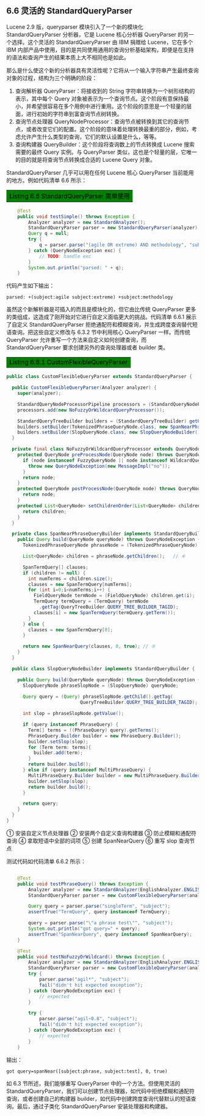 ## 6.6 灵活的 StandardQueryParser ##

Lucene 2.9 版，queryparser 模块引入了一个新的模块化 StandardQueryParser 分析器，它是 Lucene 核心分析器 QueryParser 的另一个选择。这个灵活的 StandardQueryParser 由 IBM 捐赠给 Lucene，它在多个 IBM 内部产品中使用，目的是共同使用通用的查询分析基础架构，即便是在支持的语法和查询产生的结果本质上大不相同也是如此。

那么是什么使这个新的分析器具有灵活性呢？它将从一个输入字符串产生最终查询对象的过程，结构为三个明确的阶段：

1. 查询解析器 QueryParser：将接收到的 String 字符串转换为一个树形结构的表示，其中每个 Query 对象被表示为一个查询节点。这个阶段有意保持最小，并希望很容易在多个用例中进行重用。这个阶段的意思是一个轻量的层面，进行初始的字符串到富查询节点树转换。
2. 查询节点处理器 QueryNodeProcessor：查询节点被转换到其它的查询节点，或者改变它们的配置。这个阶段的意味着处理转换最重的部分，例如，考虑允许产生什么类型的查询，它们的默认设置是什么，等等。
3. 查询构建器 QueryBuilder：这个阶段将查询数上的节点转换成 Lucene 搜索需要的最终 Query 实例。与 QueryParser 类似，这也是个轻量的层，它唯一的目的就是将查询节点转换成合适的 Lucene Query 对象。

StandardQueryParser 几乎可以用在任何 Lucene 核心 QueryParser 当前能用的地方。例如代码清单 6.6 所示：

<table width="100%"><tr><td bgcolor=green><font color=black>Listing 6.6 StandardQueryParser 简单使用</td></tr></table>

```java
    @Test
    public void testSimple() throws Exception {
        Analyzer analyzer = new StandardAnalyzer();
        StandardQueryParser parser = new StandardQueryParser(analyzer);
        Query q = null;
        try {
            q = parser.parse("(agile OR extreme) AND methodology", "subject");
        } catch (QueryNodeException exc) {
            // TODO: handle exc
        }
        System.out.println("parsed: " + q);
    }
```

代码产生如下输出：

```shell
parsed: +(subject:agile subject:extreme) +subject:methodology
```

虽然这个新解析器是可插入的而且是模块化的，但它由比传统 QueryParser 更多的类组成，这造成了刚开始对它进行自定义面临更大的挑战。代码清单 6.6.1 展示了自定义 StandardQueryParser 拒绝通配符和模糊查询，并生成跨度查询替代短语查询。把这些自定义修改与 6.3.2 节中利用核心 QueryParser 一样。而传统 QueryParser 允许重写一个方法来自定义如何创建查询，而 StandardQueryParser 要求创建另外的查询处理器或者 builder 类。

<table width="100%"><tr><td bgcolor=green><font color=black>Listing 6.6.1 CustomFlexibleQueryParser</td></tr></table>

```java
public class CustomFlexibleQueryParser extends StandardQueryParser {

  public CustomFlexibleQueryParser(Analyzer analyzer) {
    super(analyzer);

    StandardQueryNodeProcessorPipeline processors = (StandardQueryNodeProcessorPipeline) getQueryNodeProcessor();
    processors.add(new NoFuzzyOrWildcardQueryProcessor());               // ①

    StandardQueryTreeBuilder builders = (StandardQueryTreeBuilder) getQueryBuilder();    // ②
    builders.setBuilder(TokenizedPhraseQueryNode.class, new SpanNearPhraseQueryBuilder());//②
    builders.setBuilder(SlopQueryNode.class, new SlopQueryNodeBuilder());//②
  }

  private final class NoFuzzyOrWildcardQueryProcessor extends QueryNodeProcessorImpl {
    protected QueryNode preProcessNode(QueryNode node) throws QueryNodeException {
      if (node instanceof FuzzyQueryNode || node instanceof WildcardQueryNode) {   //③
        throw new QueryNodeException(new MessageImpl("no"));
      }
      return node;
    }
    protected QueryNode postProcessNode(QueryNode node) throws QueryNodeException {
      return node;
    }
    protected List<QueryNode> setChildrenOrder(List<QueryNode> children) {
      return children;
    }
  }

  private class SpanNearPhraseQueryBuilder implements StandardQueryBuilder {
    public Query build(QueryNode queryNode) throws QueryNodeException {
      TokenizedPhraseQueryNode phraseNode = (TokenizedPhraseQueryNode) queryNode;

      List<QueryNode> children = phraseNode.getChildren();   // ④

      SpanTermQuery[] clauses;
      if (children != null) {
        int numTerms = children.size();
        clauses = new SpanTermQuery[numTerms];
        for (int i=0;i<numTerms;i++) {
          FieldQueryNode termNode = (FieldQueryNode) children.get(i);
          TermQuery termQuery = (TermQuery) termNode
            .getTag(QueryTreeBuilder.QUERY_TREE_BUILDER_TAGID);
          clauses[i] = new SpanTermQuery(termQuery.getTerm());
        }
      } else {
        clauses = new SpanTermQuery[0];
      }

      return new SpanNearQuery(clauses, 0, true); // ⑤
    }
  }

  public class SlopQueryNodeBuilder implements StandardQueryBuilder {  // ⑥

    public Query build(QueryNode queryNode) throws QueryNodeException {
      SlopQueryNode phraseSlopNode = (SlopQueryNode) queryNode;
      
      Query query = (Query) phraseSlopNode.getChild().getTag(
                           QueryTreeBuilder.QUERY_TREE_BUILDER_TAGID);

      int slop = phraseSlopNode.getValue();

      if (query instanceof PhraseQuery) {
        Term[] terms = ((PhraseQuery) query).getTerms();
        PhraseQuery.Builder builder = new PhraseQuery.Builder();
        builder.setSlop(slop);
        for (Term term: terms){
          builder.add(term);
        }
        return builder.build();
      } else if (query instanceof MultiPhraseQuery) {
        MultiPhraseQuery.Builder builder = new MultiPhraseQuery.Builder((MultiPhraseQuery) query);
        builder.setSlop(slop);
        return builder.build();
      }

      return query;
    }
  }
}


```

① 安装自定义节点处理器
② 安装两个自定义查询构建器
③ 防止模糊和通配符查询
④ 拿取短语中全部的词项
⑤ 创建 SpanNearQuery
⑥ 重写 slop 查询节点

测试代码如代码清单 6.6.2 所示：

```java

    @Test
    public void testPhraseQuery() throws Exception {
        Analyzer analyzer = new StandardAnalyzer(EnglishAnalyzer.ENGLISH_STOP_WORDS_SET);
        StandardQueryParser parser = new CustomFlexibleQueryParser(analyzer);

        Query query = parser.parse("singleTerm", "subject");
        assertTrue("TermQuery", query instanceof TermQuery);

        query = parser.parse("\"a phrase test\"", "subject");
        System.out.println("got query=" + query);
        assertTrue("SpanNearQuery", query instanceof SpanNearQuery);
    }

    @Test
    public void testNoFuzzyOrWildcard() throws Exception {
        Analyzer analyzer = new StandardAnalyzer(EnglishAnalyzer.ENGLISH_STOP_WORDS_SET);
        StandardQueryParser parser = new CustomFlexibleQueryParser(analyzer);
        try {
            parser.parse("agil*", "subject");
            fail("didn't hit expected exception");
        } catch (QueryNodeException exc) {
            // expected
        }

        try {
            parser.parse("agil~0.8", "subject");
            fail("didn't hit expected exception");
        } catch (QueryNodeException exc) {
            // expected
        }
    }
```

输出：

```shell
got query=spanNear([subject:phrase, subject:test], 0, true)
```

如 6.3 节所述，我们能够重写 QueryParser 中的一个方法。但使用灵活的 StandardQueryParser，我们可以创建节点处理器，如代码中拒绝模糊和通配符查询，或者创建自己的构建器 builder，如代码中创建跨度查询代替默认的短语查询。最后，通过子类化 StandardQueryParser 安装处理器和构建器。



